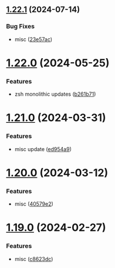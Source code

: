 ## [1.22.1](https://github.com/aayushrathor/dotfiles/compare/v1.22.0...v1.22.1) (2024-07-14)


### Bug Fixes

* misc ([23e57ac](https://github.com/aayushrathor/dotfiles/commit/23e57ac8040691dd13aebf3709453f11636b43af))



# [1.22.0](https://github.com/aayushrathor/dotfiles/compare/v1.21.0...v1.22.0) (2024-05-25)


### Features

* zsh monolithic updates ([b261b71](https://github.com/aayushrathor/dotfiles/commit/b261b7113ea69e81ee561665c02d327f26ce7f5b))



# [1.21.0](https://github.com/aayushrathor/dotfiles/compare/v1.20.0...v1.21.0) (2024-03-31)


### Features

* misc update ([ed954a9](https://github.com/aayushrathor/dotfiles/commit/ed954a94591089bf55f5ed92c5fcf71013ff52fd))



# [1.20.0](https://github.com/aayushrathor/dotfiles/compare/v1.19.0...v1.20.0) (2024-03-12)


### Features

* misc ([40579e2](https://github.com/aayushrathor/dotfiles/commit/40579e2a1924db650a1c86d5415b8f1dc965a960))



# [1.19.0](https://github.com/aayushrathor/dotfiles/compare/v1.18.0...v1.19.0) (2024-02-27)


### Features

* misc ([c8623dc](https://github.com/aayushrathor/dotfiles/commit/c8623dcdd881f6c75433ebf016aa689f69c11821))



